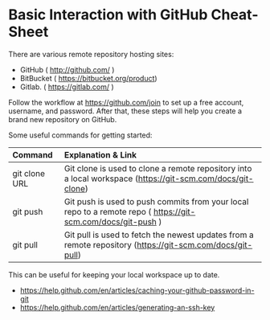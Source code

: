 # Basic Interaction with GitHub Cheat-Sheet
There are various remote repository hosting sites:

* GitHub ( http://github.com/ )
* BitBucket (  https://bitbucket.org/product)
* Gitlab. (  https://gitlab.com/ )

Follow the workflow at https://github.com/join to set up a free account, username, and password. 
After that, these steps will help you create a brand new repository on GitHub.

Some useful commands for getting started:

| Command       | Explanation & Link| 
| :------------ |:---------------| 
| git clone URL |  Git clone is used to clone a remote repository into a local workspace (https://git-scm.com/docs/git-clone)| 
| git push      |  Git push is used to push commits from your local repo to a remote repo    ( https://git-scm.com/docs/git-push ) |   
| git pull      |  Git pull is used to fetch the newest updates from a remote repository     (https://git-scm.com/docs/git-pull)  |   


This can be useful for keeping your local workspace up to date.

* https://help.github.com/en/articles/caching-your-github-password-in-git
* https://help.github.com/en/articles/generating-an-ssh-key  

